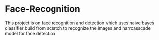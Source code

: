 # Face-Recognition
This project is on face recognition and detection which uses naive bayes classifier build from scratch to recognize the images and harrcasscade model for face detection
